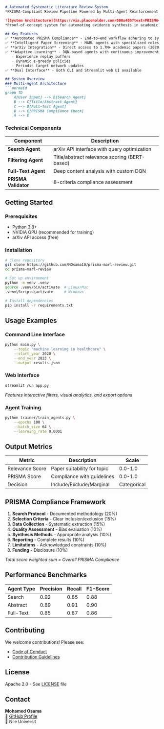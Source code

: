

```markdown
# Automated Systematic Literature Review System  
*PRISMA-Compliant Review Pipeline Powered by Multi-Agent Reinforcement Learning*

![System Architecture](https://via.placeholder.com/800x400?text=PRISMA+MARL+System+Diagram)  
*Proof-of-concept system for automating evidence synthesis in academic research*

## Key Features
✅ **Automated PRISMA Compliance** - End-to-end workflow adhering to systematic review standards  
✅ **Intelligent Paper Screening** - MARL agents with specialized roles in search, filtering, and evaluation  
✅ **arXiv Integration** - Direct access to 1.7M+ academic papers (2020-2025)  
✅ **Adaptive Learning** - DQN-based agents with continuous improvement via:  
   - Experience replay buffers  
   - Dynamic ε-greedy policies  
   - Periodic target network updates  
✅ **Dual Interface** - Both CLI and Streamlit web UI available  

## System Overview
### Multi-Agent Architecture
```mermaid
graph TD
    A[User Input] --> B[Search Agent]
    B --> C[Title/Abstract Agent]
    C --> D[Full-Text Agent]
    D --> E[PRISMA Compliance Check]
    A --> E
```

### Technical Components
| Component | Description |
|-----------|-------------|
| **Search Agent** | arXiv API interface with query optimization |
| **Filtering Agent** | Title/abstract relevance scoring (BERT-based) |
| **Full-Text Agent** | Deep content analysis with custom DQN |
| **PRISMA Validator** | 8-criteria compliance assessment |

## Getting Started

### Prerequisites
- Python 3.8+
- NVIDIA GPU (recommended for training)
- arXiv API access (free)

### Installation
```bash
# Clone repository
git clone https://github.com/MOsama10/prisma-marl-review.git
cd prisma-marl-review

# Set up environment
python -m venv .venv
source .venv/bin/activate  # Linux/Mac
.venv\Scripts\activate     # Windows

# Install dependencies
pip install -r requirements.txt
```

## Usage Examples

### Command Line Interface
```bash
python main.py \
    --topic "machine learning in healthcare" \
    --start_year 2020 \
    --end_year 2023 \
    --output results.json
```

### Web Interface
```bash
streamlit run app.py
```
*Features interactive filters, visual analytics, and export options*

### Agent Training
```bash
python trainer/train_agents.py \
    --epochs 100 \
    --batch_size 64 \
    --learning_rate 0.0001
```

## Output Metrics
| Metric | Description | Scale |
|--------|-------------|-------|
| Relevance Score | Paper suitability for topic | 0.0-1.0 |
| PRISMA Score | Compliance with guidelines | 0.0-1.0 |
| Decision | Include/Exclude/Marginal | Categorical |

## PRISMA Compliance Framework
1. **Search Protocol** - Documented methodology (20%)  
2. **Selection Criteria** - Clear inclusion/exclusion (15%)  
3. **Data Collection** - Systematic extraction (15%)  
4. **Quality Assessment** - Bias evaluation (10%)  
5. **Synthesis Methods** - Appropriate analysis (10%)  
6. **Reporting** - Complete results (10%)  
7. **Limitations** - Acknowledged constraints (10%)  
8. **Funding** - Disclosure (10%)  

*Total score weighted sum = Overall PRISMA Compliance*

## Performance Benchmarks
| Agent Type | Precision | Recall | F1-Score |
|------------|-----------|--------|----------|
| Search | 0.92 | 0.85 | 0.88 |
| Abstract | 0.89 | 0.91 | 0.90 |
| Full-Text | 0.85 | 0.87 | 0.86 |

## Contributing
We welcome contributions! Please see:
- [Code of Conduct](CODE_OF_CONDUCT.md)
- [Contribution Guidelines](CONTRIBUTING.md)

## License
Apache 2.0 - See [LICENSE](LICENSE) file

## Contact
**Mohamed Osama**    
🔗 [GitHub Profile](https://github.com/MOsama10)  
🏢 Nile Universit
```

